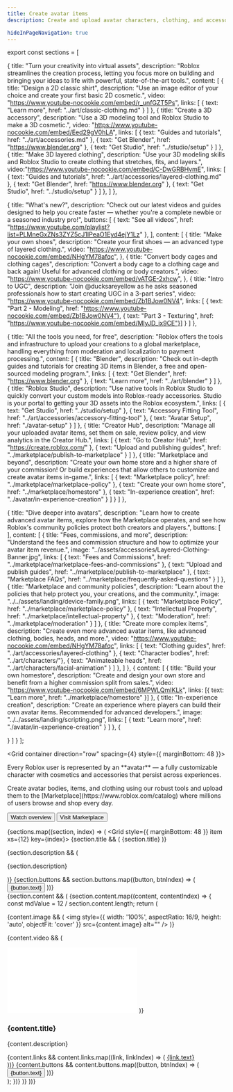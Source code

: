 ```yaml
---
title: Create avatar items
description: Create and upload avatar characters, clothing, and accessories to the Roblox Marketplace.

hideInPageNavigation: true
---
```


export const sections = [

{
title: "Turn your creativity into virtual assets",
description: "Roblox streamlines the creation process, letting you focus more on building and bringing your ideas to life with powerful, state-of-the-art tools.",
content: [
{
title: "Design a 2D classic shirt",
description: "Use an image editor of your choice and create your first basic 2D cosmetic.",
video: "https://www.youtube-nocookie.com/embed/r_unfGZT5Ps",
links: [
{ text: "Learn more", href: "../art/classic-clothing.md" }
]
},
{
title: "Create a 3D accessory",
description: "Use a 3D modeling tool and Roblox Studio to make a 3D cosmetic.",
video: "https://www.youtube-nocookie.com/embed/Eed29gV0hLA",
links: [
{ text: "Guides and tutorials", href: "../art/accessories.md" },
{ text: "Get Blender", href: "https://www.blender.org" },
{ text: "Get Studio", href: "../studio/setup" }
]
},
{
title: "Make 3D layered clothing",
description: "Use your 3D modeling skills and Roblox Studio to create clothing that stretches, fits, and layers.",
video:"https://www.youtube-nocookie.com/embed/C-DwGRBHvmE",
links: [
{ text: "Guides and tutorials", href: "../art/accessories/layered-clothing.md" },
{ text: "Get Blender", href: "https://www.blender.org" },
{ text: "Get Studio", href: "../studio/setup" }
]
},
]
},

{
title: "What's new?",
description: "Check out our latest videos and guides designed to help you create faster — whether you're a complete newbie or a seasoned industry pro!",
buttons: [
{ text: "See all videos", href: "https://www.youtube.com/playlist?list=PLMneGxZNs3ZYZ5cJ1IPeaO1Eyd4ejY1Lz" },
],
content: [
{
title: "Make your own shoes",
description: "Create your first shoes — an advanced type of layered clothing.",
video: "https://www.youtube-nocookie.com/embed/NHgYM78afqc",
},
{
title: "Convert body cages and clothing cages",
description: "Convert a body cage to a clothing cage and back again! Useful for advanced clothing or body creators.",
video: "https://www.youtube-nocookie.com/embed/vATGE-2xhcw",
},
{
title: "Intro to UGC",
description: "Join @ducksareyellow as he asks seasoned professionals how to start creating UGC in a 3-part series",
video: "https://www.youtube-nocookie.com/embed/Zb1BJow0NV4",
links: [
{ text: "Part 2 - Modeling", href: "https://www.youtube-nocookie.com/embed/Zb1BJow0NV4"},
{ text: "Part 3 - Texturing", href: "https://www.youtube-nocookie.com/embed/MlyJD_ix9CE"}]
}
]
},

{
title: "All the tools you need, for free",
description: "Roblox offers the tools and infrastructure to upload your creations to a global marketplace, handling everything from moderation and localization to payment processing.",
content: [
{
title: "Blender",
description: "Check out in-depth guides and tutorials for creating 3D items in Blender, a free and open-sourced modeling program.",
links: [
{ text: "Get Blender", href: "https://www.blender.org" },
{ text: "Learn more", href: "../art/blender" }
]
},
{
title: "Roblox Studio",
description: "Use native tools in Roblox Studio to quickly convert your custom models into Roblox-ready accessories. Studio is your portal to getting your 3D assets into the Roblox ecosystem.",
links: [
{ text: "Get Studio", href: "../studio/setup" },
{ text: "Accessory Fitting Tool", href: "../art/accessories/accessory-fitting-tool" },
{ text: "Avatar Setup", href: "./avatar-setup" }
]
},
{
title: "Creator Hub",
description: "Manage all your uploaded avatar items, set them on sale, review policy, and view analytics in the Creator Hub.",
links: [
{ text: "Go to Creator Hub", href: "https://create.roblox.com/" },
{ text: "Upload and publishing guides", href: "../marketplace/publish-to-marketplace" }
]
},
{
title: "Marketplace and beyond",
description: "Create your own home store and a higher share of your commission! Or build experiences that allow others to customize and create avatar items in-game.",
links: [
{ text: "Marketplace policy", href: "../marketplace/marketplace-policy" },
{ text: "Create your own home store", href: "../marketplace/homestore" },
{ text: "In-experience creation", href: "../avatar/in-experience-creation" }
]
}
]
},

{
title: "Dive deeper into avatars",
description: "Learn how to create advanced avatar items, explore how the Marketplace operates, and see how Roblox's community policies protect both creators and players.",
buttons: [
],
content: [
{
title: "Fees, commissions, and more",
description: "Understand the fees and commission structure and how to optimize your avatar item revenue.",
image: "../assets/accessories/Layered-Clothing-Banner.jpg",
links: [
{ text: "Fees and Commissions", href: "../marketplace/marketplace-fees-and-commissions" },
{ text: "Upload and publish guides", href: "../marketplace/publish-to-marketplace" },
{ text: "Marketplace FAQs", href: "../marketplace/frequently-asked-questions" }
]
},
{
title: "Marketplace and community policies",
description: "Learn about the policies that help protect you, your creations, and the community.",
image: "../../assets/landing/device-family.png",
links: [
{ text: "Marketplace Policy", href: "../marketplace/marketplace-policy" },
{ text: "Intellectual Property", href: "../marketplace/intellectual-property" },
{ text: "Moderation", href: "../marketplace/moderation" }
]
},
{
title: "Create more complex items",
description: "Create even more advanced avatar items, like advanced clothing, bodies, heads, and more.",
video: "https://www.youtube-nocookie.com/embed/NHgYM78afqc",
links: [
{ text: "Clothing guides", href: "../art/accessories/layered-clothing" },
{ text: "Character bodies", href: "../art/characters/"},
{ text: "Animateable heads", href: "../art/characters/facial-animation" }
]
},
]
},
{
content: [
{
title: "Build your own homestore",
description: "Create and design your own store and benefit from a higher commission split from sales.",
video: "https://www.youtube-nocookie.com/embed/6MPWLQmIKLk",
links: [{ text: "Learn more", href: "../marketplace/homestore" }]
},
{
title: "In-experience creation",
description: "Create an experience where players can build their own avatar items. Recommended for advanced developers.",
image: "../../assets/landing/scripting.png",
links: [
{ text: "Learn more", href: "./avatar/in-experience-creation" }
]
},
{

}
]
}
];

<Grid container direction="row" spacing={4} style={{ marginBottom: 48 }}>
<Grid item xs={12} md={5}>

<p>Every Roblox user is represented by an **avatar** — a fully customizable character with cosmetics and accessories that persist across experiences.</p>
<p>Create avatar bodies, items, and clothing using our robust tools and upload them to the [Marketplace](https://www.roblox.com/catalog) where millions of users browse and shop every day.</p>
<Button
style={{ marginTop: 8, marginRight: 24 }}
variant="contained"
color="secondary"
size="large"
href="https://www.youtube.com/watch?v=vIiVbFiDbBE" >
Watch overview
</Button>
<Button
style={{ marginTop: 8, marginRight: 24 }}
variant="contained"
color="secondary"
size="large"
href="https://www.roblox.com/catalog" >
Visit Marketplace
</Button>
</Grid>
<Grid item xs={12} md={7}>
<img
style={{ width: '100%', aspectRatio: 16/9, height: 'auto', objectFit: 'cover' }}
src="../assets/avatar/AvatarSample.png"
alt=""
/>
</Grid>
</Grid>

{sections.map((section, index) => (
<Grid style={{ marginBottom: 48 }} item xs={12} key={index}>
{section.title && (
<Typography variant='h1'>{section.title}</Typography>
)}

<div style={{ marginTop: 16, marginBottom: 48 }}>
{section.description && (
<p>{section.description}</p>
)}
{section.buttons && section.buttons.map((button, btnIndex) => (
<Button
key={btnIndex}
style={{ marginTop: 8, marginRight: 24 }}
variant="contained"
color="secondary"
size="large"
href={button.href} >
{button.text}
</Button>
))}
</div>
{section.content && (
<Grid container spacing={4}>
{section.content.map((content, contentIndex) => {
const mdValue = 12 / section.content.length;
return (
<Grid item xs={12} sm={6} md={mdValue} key={contentIndex}>
<div style={{ marginBottom: 48 }}>

{content.image && (
<img
style={{ width: '100%', aspectRatio: 16/9, height: 'auto', objectFit: 'cover' }}
src={content.image}
alt=""
/>
)}

{content.video && (

<iframe
style={{ width: '100%', aspectRatio: 16/9, height: 'auto', marginBottom: '16px' }}
src={content.video}
title="YouTube video player"
frameborder="0"
allow="accelerometer; autoplay; clipboard-write; encrypted-media; gyroscope; picture-in-picture; web-share"
referrerpolicy="strict-origin-when-cross-origin"
allowfullscreen ></iframe>
)}

<h3>{content.title}</h3>
<p>{content.description}</p>
{content.links && content.links.map((link, linkIndex) => (
<a href={link.href} key={linkIndex}>
<Typography variant='buttonLarge'>{link.text}</Typography><br />
</a>
))}
{content.buttons && content.buttons.map((button, btnIndex) => (
<Button
key={btnIndex}
style={{ marginTop: 16, marginRight: 24 }}
variant="contained"
color="secondary"
size="large"
href={button.href} >
{button.text}
</Button>
))}
</div>
</Grid>
);
})}
</Grid>
)}
</Grid>
))}
